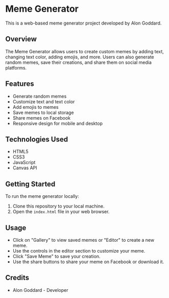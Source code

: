 # Meme Generator

This is a web-based meme generator project developed by Alon Goddard.

## Overview

The Meme Generator allows users to create custom memes by adding text, changing text color, adding emojis, and more. Users can also generate random memes, save their creations, and share them on social media platforms.

## Features

- Generate random memes
- Customize text and text color
- Add emojis to memes
- Save memes to local storage
- Share memes on Facebook
- Responsive design for mobile and desktop

## Technologies Used

- HTML5
- CSS3
- JavaScript
- Canvas API

## Getting Started

To run the meme generator locally:

1. Clone this repository to your local machine.
2. Open the `index.html` file in your web browser.

## Usage

- Click on "Gallery" to view saved memes or "Editor" to create a new meme.
- Use the controls in the editor section to customize your meme.
- Click "Save Meme" to save your creation.
- Use the share buttons to share your meme on Facebook or download it.

## Credits

- Alon Goddard - Developer
